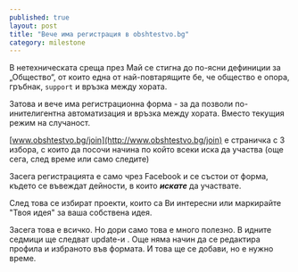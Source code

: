 ```yaml
---
published: true
layout: post
title: "Вече има регистрация в obshtestvo.bg"
category: milestone
---
```


В нетехническата среща през Май се стигна до по-ясни дефиниции за „Общество“, от които
една от най-повтарящите бе, че общество е опора, гръбнак, `support` и връзка между хората.

Затова и вече има регистрационна форма - за да позволи по-инителигентна автоматизация и връзка между хората.
Вместо текущия режим на случаност.

[www.obshtestvo.bg/join](http://www.obshtestvo.bg/join) е страничка с 3 избора, с които да
посочи начина по който всеки иска да участва (още сега, след време или само следите)

Засега регистрацията е само чрез Facebook и се състои от форма, където се въвеждат
дейности, в които ***искате*** да участвате.

След това се избират проекти, които са Ви интересни или маркирайте "Твоя идея" за ваша собствена идея.

Засега това е всичко. Но дори само това е много полезно. В идните седмици ще следват update-и .
Още няма начин да се редактира профила и избраното във формата. И това ще се добави, но е нужно време.
